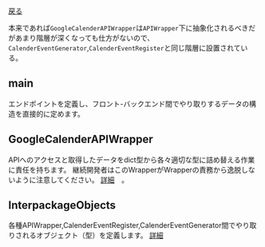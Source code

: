 [戻る](../README.md)

本来であれば`GoogleCalenderAPIWrapper`は`APIWrapper`下に抽象化されるべきだがあまり階層が深くなっても仕方がないので、
`CalenderEventGenerator`,`CalenderEventRegister`と同じ階層に設置されている。

## main

エンドポイントを定義し、フロント-バックエンド間でやり取りするデータの構造を直接的に定めます。

## GoogleCalenderAPIWrapper

APIへのアクセスと取得したデータをdict型から各々適切な型に詰め替える作業に責任を持ちます。
継続開発者はこのWrapperがWrapperの責務から逸脱しないように注意してください。
[詳細](GoogleCalenderAPIWrapper/README.md)　。

## InterpackageObjects

各種APIWrapper,CalenderEventRegister,CalenderEventGenerator間でやり取りされるオブジェクト（型）を定義します。
[詳細](InterpackageObjects/README.md)

